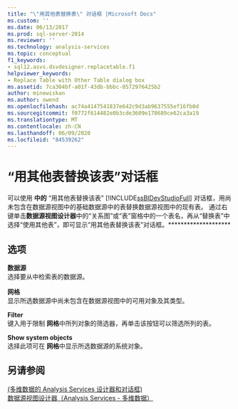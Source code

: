 ```yaml
---
title: "\"用其他表替换表\" 对话框 |Microsoft Docs"
ms.custom: ''
ms.date: 06/13/2017
ms.prod: sql-server-2014
ms.reviewer: ''
ms.technology: analysis-services
ms.topic: conceptual
f1_keywords:
- sql12.asvs.dsvdesigner.replacetable.f1
helpviewer_keywords:
- Replace Table with Other Table dialog box
ms.assetid: 7ca304bf-a01f-43db-bbbc-0572976425b2
author: minewiskan
ms.author: owend
ms.openlocfilehash: ac74a4147541837e642c9d3ab9637555ef16fb0d
ms.sourcegitcommit: f0772f614482e0b3cde3609e178689ce62ca3a19
ms.translationtype: MT
ms.contentlocale: zh-CN
ms.lasthandoff: 06/09/2020
ms.locfileid: "84539262"
---
```

# <a name="replace-table-with-other-table-dialog-box"></a>“用其他表替换该表”对话框
  可以使用 **中的** “用其他表替换该表” [!INCLUDE[ssBIDevStudioFull](../includes/ssbidevstudiofull-md.md)] 对话框，用尚未包含在数据源视图中的基础数据源中的表替换数据源视图中的现有表。 通过右键单击**数据源视图设计器**中的“关系图”或“表”窗格中的一个表名，再从“替换表”中选择“使用其他表”，即可显示“用其他表替换该表”对话框。********************  
  
## <a name="options"></a>选项  
 **数据源**  
 选择要从中检索表的数据源。  
  
 **网格**  
 显示所选数据源中尚未包含在数据源视图中的可用对象及其类型。  
  
 **Filter**  
 键入用于限制 **网格**中所列对象的筛选器，再单击该按钮可以筛选所列的表。  
  
 **Show system objects**  
 选择此项可在 **网格**中显示所选数据源的系统对象。  
  
## <a name="see-also"></a>另请参阅  
 [&#40;多维数据的 Analysis Services 设计器和对话框&#41;](analysis-services-designers-and-dialog-boxes-multidimensional-data.md)   
 [数据源视图设计器（Analysis Services - 多维数据）](data-source-view-designer-analysis-services-multidimensional-data.md)  
  
  
